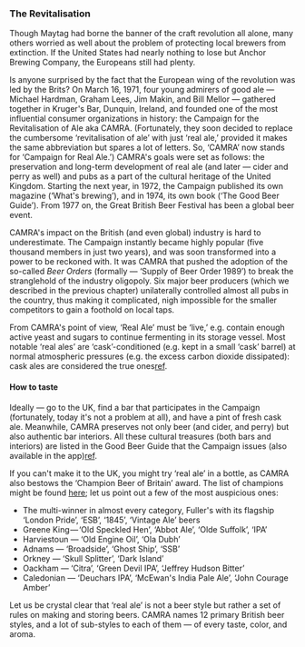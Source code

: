 ### The Revitalisation

Though Maytag had borne the banner of the craft revolution all alone, many others worried as well about the problem of protecting local brewers from extinction. If the United States had nearly nothing to lose but Anchor Brewing Company, the Europeans still had plenty.

Is anyone surprised by the fact that the European wing of the revolution was led by the Brits? On March 16, 1971, four young admirers of good ale — Michael Hardman, Graham Lees, Jim Makin, and Bill Mellor — gathered together in Kruger's Bar, Dunquin, Ireland, and founded one of the most influential consumer organizations in history: the Campaign for the Revitalisation of Ale aka CAMRA. (Fortunately, they soon decided to replace the cumbersome ‘revitalisation of ale’ with just ‘real ale,’ provided it makes the same abbreviation but spares a lot of letters. So, ‘CAMRA’ now stands for ‘Campaign for Real Ale.’) CAMRA's goals were set as follows: the preservation and long-term development of real ale (and later — cider and perry as well) and pubs as a part of the cultural heritage of the United Kingdom. Starting the next year, in 1972, the Campaign published its own magazine (‘What's brewing’), and in 1974, its own book (‘The Good Beer Guide’). From 1977 on, the Great British Beer Festival has been a global beer event.

CAMRA's impact on the British (and even global) industry is hard to underestimate. The Campaign instantly became highly popular (five thousand members in just two years), and was soon transformed into a power to be reckoned with. It was CAMRA that pushed the adoption of the so-called *Beer Orders* (formally — ‘Supply of Beer Order 1989’) to break the stranglehold of the industry oligopoly. Six major beer producers (which we described in the previous chapter) unilaterally controlled almost all pubs in the country, thus making it complicated, nigh impossible for the smaller competitors to gain a foothold on local taps.

From CAMRA's point of view, ‘Real Ale’ must be ‘live,’ e.g. contain enough active yeast and sugars to continue fermenting in its storage vessel. Most notable ‘real ales’ are ‘cask’-conditioned (e.g. kept in a small ‘cask’ barrel) at normal atmospheric pressures (e.g. the excess carbon dioxide dissipated): cask ales are considered the true ones[ref](https://camra.org.uk/learn-discover/the-basics/what-is-live-beer/).

#### How to taste

Ideally — go to the UK, find a bar that participates in the Campaign (fortunately, today it's not a problem at all), and have a pint of fresh cask ale. Meanwhile, CAMRA preserves not only beer (and cider, and perry) but also authentic bar interiors. All these cultural treasures (both bars and interiors) are listed in the Good Beer Guide that the Campaign issues (also available in the app)[ref](https://camra.org.uk/about/publications/the-good-beer-guide/).

If you can't make it to the UK, you might try ‘real ale’ in a bottle, as CAMRA also bestows the ‘Champion Beer of Britain’ award. The list of champions might be found [here](https://en.wikipedia.org/wiki/Champion_Beer_of_Britain); let us point out a few of the most auspicious ones:
  * The multi-winner in almost every category, Fuller's with its flagship ‘London Pride’, ‘ESB’, ‘1845’, ‘Vintage Ale’ beers
  * Greene King — ‘Old Speckled Hen’, ‘Abbot Ale’, ‘Olde Suffolk’, ‘IPA’
  * Harviestoun — ‘Old Engine Oil’, ‘Ola Dubh’
  * Adnams — ‘Broadside’, ‘Ghost Ship’, ‘SSB’
  * Orkney — ‘Skull Splitter’, ‘Dark Island’
  * Oackham — ‘Citra’, ‘Green Devil IPA’, ‘Jeffrey Hudson Bitter’
  * Caledonian — ‘Deuchars IPA’, ‘McEwan's India Pale Ale’, ‘John Courage Amber’

  Let us be crystal clear that ‘real ale’ is not a beer style but rather a set of rules on making and storing beers. CAMRA names 12 primary British beer styles, and a lot of sub-styles to each of them — of every taste, color, and aroma.